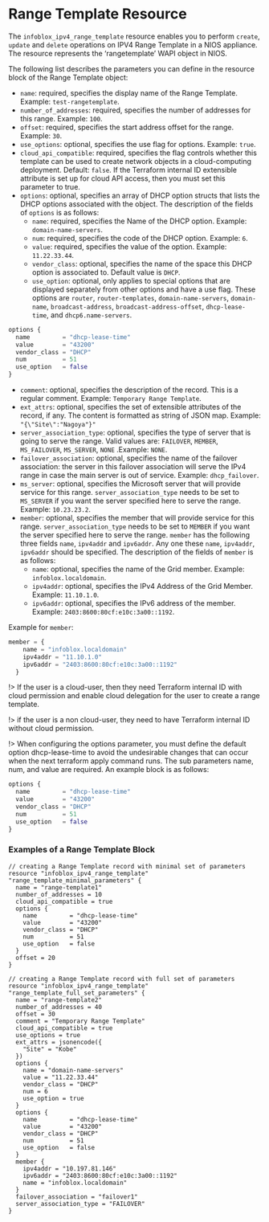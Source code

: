 # Range Template Resource

The `infoblox_ipv4_range_template` resource enables you to perform `create`, `update` and `delete` operations on IPV4 Range Template in a NIOS appliance.
The resource represents the ‘rangetemplate’ WAPI object in NIOS.

The following list describes the parameters you can define in the resource block of the Range Template object:

* `name`: required, specifies the display name of the Range Template. Example: `test-rangetemplate`.
* `number_of_addresses`: required, specifies the number of addresses for this range. Example: `100`.
* `offset`: required, specifies the start address offset for the range. Example: `30`.
* `use_options`: optional, specifies the use flag for options. Example: `true`.
* `cloud_api_compatible`: required, specifies the flag controls whether this template can be used to create network objects in a cloud-computing deployment. Default: `false`. If the Terraform internal ID extensible attribute is set up for cloud API access, then you must set this parameter to true.
* `options`: optional, specifies an array of DHCP option structs that lists the DHCP options associated with the object. The description of the fields of `options` is as follows:
  * `name`: required, specifies the Name of the DHCP option. Example: `domain-name-servers`.
  * `num`: required, specifies the code of the DHCP option. Example: `6`.
  * `value`: required, specifies the value of the option. Example: `11.22.33.44`.
  * `vendor_class`: optional, specifies the name of the space this DHCP option is associated to. Default value is `DHCP`.
  * `use_option`: optional, only applies to special options that are displayed separately from other options and have a use flag. These options are `router`,
    `router-templates`, `domain-name-servers`, `domain-name`, `broadcast-address`, `broadcast-address-offset`, `dhcp-lease-time`, and `dhcp6.name-servers`.
```terraform
options {
  name         = "dhcp-lease-time"
  value        = "43200"
  vendor_class = "DHCP"
  num          = 51
  use_option   = false  
}
```
* `comment`: optional, specifies the description of the record. This is a regular comment. Example: `Temporary Range Template`.
* `ext_attrs`: optional, specifies the set of extensible attributes of the record, if any. The content is formatted as string of JSON map. Example: `"{\"Site\":"Nagoya"}"`
* `server_association_type`: optional, specifies the type of server that is going to serve the range. Valid values are: `FAILOVER`, `MEMBER`, `MS_FAILOVER`, `MS_SERVER`, `NONE` .Example: `NONE`.
* `failover_association`: optional, specifies the name of the failover association: the server in this failover association will serve the IPv4 range in case the main server is out of service. Example: `dhcp_failover`.
* `ms_server`: optional, specifies the Microsoft server that will provide service for this range. `server_association_type` needs to be set to `MS_SERVER` if you want the server specified here to serve the range. Example: `10.23.23.2`.
* `member`: optional, specifies the member that will provide service for this range. `server_association_type` needs to be set to `MEMBER` if you want the server specified here to serve the range. `member` has the following three fields `name`, `ipv4addr` and `ipv6addr`. Any one these `name`, `ipv4addr`, `ipv6addr` should be specified. The description of the fields of `member` is as follows:
    * `name`: optional, specifies the name of the Grid member. Example: `infoblox.localdomain`.
    * `ipv4addr`: optional, specifies the IPv4 Address of the Grid Member. Example: `11.10.1.0`.
    * `ipv6addr`: optional, specifies the IPv6 address of the member. Example: `2403:8600:80cf:e10c:3a00::1192`.

Example for `member`:
```terraform
member = {
    name = "infoblox.localdomain"
    ipv4addr = "11.10.1.0"
    ipv6addr = "2403:8600:80cf:e10c:3a00::1192"
  }
```

!> If the user is a cloud-user, then they need Terraform internal ID with cloud permission and enable cloud delegation for the user to create a range template.

!> if the user is a non cloud-user, they need to have  Terraform internal ID without cloud permission.

!> When configuring the options parameter, you must define the default option dhcp-lease-time to avoid the undesirable changes that can occur when the next terraform apply command runs. The sub parameters name, num, and value are required. An example block is as follows:
```terraform
options {
  name         = "dhcp-lease-time"
  value        = "43200"
  vendor_class = "DHCP"
  num          = 51
  use_option   = false
}
```

### Examples of a Range Template Block

```hcl
// creating a Range Template record with minimal set of parameters
resource "infoblox_ipv4_range_template" "range_template_minimal_parameters" {
  name = "range-template1"
  number_of_addresses = 10
  cloud_api_compatible = true
  options {
    name         = "dhcp-lease-time"
    value        = "43200"
    vendor_class = "DHCP"
    num          = 51
    use_option   = false  
  }
  offset = 20
}

// creating a Range Template record with full set of parameters
resource "infoblox_ipv4_range_template" "range_template_full_set_parameters" {
  name = "range-template2"
  number_of_addresses = 40
  offset = 30
  comment = "Temporary Range Template"
  cloud_api_compatible = true
  use_options = true
  ext_attrs = jsonencode({
    "Site" = "Kobe"
  })
  options {
    name = "domain-name-servers"
    value = "11.22.33.44"
    vendor_class = "DHCP"
    num = 6
    use_option = true
  }
  options {
    name         = "dhcp-lease-time"
    value        = "43200"
    vendor_class = "DHCP"
    num          = 51
    use_option   = false
  }
  member {
    ipv4addr = "10.197.81.146"
    ipv6addr = "2403:8600:80cf:e10c:3a00::1192"
    name = "infoblox.localdomain"
  }
  failover_association = "failover1"
  server_association_type = "FAILOVER"
}
```
